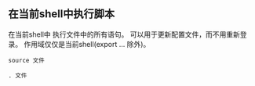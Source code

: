 ##  在当前shell中执行脚本
在当前shell中 执行文件中的所有语句。
可以用于更新配置文件，而不用重新登录。
作用域仅仅是当前shell(export ... 除外)。
```shell
source 文件
```

```shell
. 文件
```


